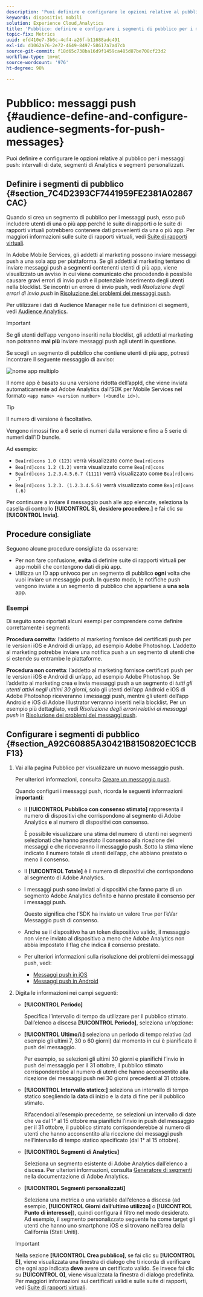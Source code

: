 ```yaml
---
description: 'Puoi definire e configurare le opzioni relative al pubblico per i messaggi push: intervalli di date, segmenti di Analytics e segmenti personalizzati.'
keywords: dispositivi mobili
solution: Experience Cloud,Analytics
title: 'Pubblico: definire e configurare i segmenti di pubblico per i messaggi push'
topic-fix: Metrics
uuid: efd410e7-3b6c-4cf4-a26f-b11688adc491
exl-id: d1062a76-2e72-4649-8497-58617a7a47cb
source-git-commit: f18d65c738ba16d9f1459ca485d87be708cf23d2
workflow-type: tm+mt
source-wordcount: '976'
ht-degree: 98%

---
```


# Pubblico: messaggi push {#audience-define-and-configure-audience-segments-for-push-messages}

Puoi definire e configurare le opzioni relative al pubblico per i messaggi push: intervalli di date, segmenti di Analytics e segmenti personalizzati.

## Definire i segmenti di pubblico {#section_7C4D2393CF7441959FE2381A02867CAC}

Quando si crea un segmento di pubblico per i messaggi push, esso può includere utenti di una o più app perché le suite di rapporti o le suite di rapporti virtuali potrebbero contenere dati provenienti da una o più app. Per maggiori informazioni sulle suite di rapporti virtuali, vedi   [Suite di rapporti virtuali](/help/using/manage-apps/c-mob-vrs.md).

In Adobe Mobile Services, gli addetti al marketing possono inviare messaggi push a una sola app per piattaforma. Se gli addetti al marketing tentano di inviare messaggi push a segmenti contenenti utenti di più app, viene visualizzato un avviso in cui viene comunicato che procedendo è possibile causare gravi errori di invio push e il potenziale inserimento degli utenti nella blocklist. Se incontri un errore di invio push, vedi *Risoluzione degli errori di invio push* in   [Risoluzione dei problemi dei messaggi push](/help/using/in-app-messaging/t-create-push-message/c-schedule-push-message.md).

Per utilizzare i dati di Audience Manager nelle tue definizioni di segmenti, vedi [Audience Analytics](https://experienceleague.adobe.com/docs/analytics/integration/audience-analytics/mc-audiences-aam.html).

>[!IMPORTANT]
>
>Se gli utenti dell’app vengono inseriti nella blocklist, gli addetti al marketing non potranno **mai più** inviare messaggi push agli utenti in questione.

Se scegli un segmento di pubblico che contiene utenti di più app, potresti incontrare il seguente messaggio di avviso:

![nome app multiplo](assets/multiple_appname.png)

Il nome app è basato su una versione ridotta dell’appId, che viene inviata automaticamente ad Adobe Analytics dall’SDK per Mobile Services nel formato `<app name> <version number> (<bundle id>)`.

>[!TIP]
>
>Il numero di versione è facoltativo.

Vengono rimossi fino a 6 serie di numeri dalla versione e fino a 5 serie di numeri dall’ID bundle.

Ad esempio:

* `Bea[rd]cons 1.0 (123)` verrà visualizzato come `Bea[rd]cons`
* `Bea[rd]cons 1.2 (1.2)` verrà visualizzato come `Bea[rd]cons`
* `Bea[rd]cons 1.2.3.4.5.6.7 (1111)` verrà visualizzato come `Bea[rd]cons .7`
* `Bea[rd]cons 1.2.3. (1.2.3.4.5.6)` verrà visualizzato come `Bea[rd]cons (.6)`

Per continuare a inviare il messaggio push alle app elencate, seleziona la casella di controllo **[!UICONTROL Sì, desidero procedere.]** e fai clic su **[!UICONTROL Invia]**.

## Procedure consigliate

Seguono alcune procedure consigliate da osservare:

* Per non fare confusione, **evita** di definire suite di rapporti virtuali per app mobili che contengono dati di più app.
* Utilizza un ID app univoco per un segmento di pubblico **ogni** volta che vuoi inviare un messaggio push.
In questo modo, le notifiche push vengono inviate a un segmento di pubblico che appartiene a **una sola** app.

### Esempi

Di seguito sono riportati alcuni esempi per comprendere come definire correttamente i segmenti:

**Procedura corretta**: l’addetto al marketing fornisce dei certificati push per le versioni iOS e Android di un’app, ad esempio Adobe Photoshop. L’addetto al marketing potrebbe inviare una notifica push a un segmento di utenti che si estende su entrambe le piattaforme.

**Procedura non corretta**: l’addetto al marketing fornisce certificati push per le versioni iOS e Android di un’app, ad esempio Adobe Photoshop. Se l’addetto al marketing crea e invia messaggi push a un segmento di *tutti gli utenti attivi negli ultimi 30 giorni*, solo gli utenti dell’app Android e iOS di Adobe Photoshop riceveranno i messaggi push, mentre gli utenti dell’app Android e iOS di Adobe Illustrator verranno inseriti nella blocklist. Per un esempio più dettagliato, vedi *Risoluzione degli errori relativi ai messaggi push* in   [Risoluzione dei problemi dei messaggi push](/help/using/in-app-messaging/t-create-push-message/c-troubleshooting-push-messaging.md).

## Configurare i segmenti di pubblico {#section_A92C60885A30421B8150820EC1CCBF13}

1. Vai alla pagina Pubblico per visualizzare un nuovo messaggio push.

   Per ulteriori informazioni, consulta [Creare un messaggio push](/help/using/in-app-messaging/t-create-push-message/t-create-push-message.md).

   Quando configuri i messaggi push, ricorda le seguenti informazioni **importanti**:

   * Il **[!UICONTROL Pubblico con consenso stimato]** rappresenta il numero di dispositivi che corrispondono al segmento di Adobe Analytics **e** al numero di dispositivi con consenso.

      È possibile visualizzare una stima del numero di utenti nei segmenti selezionati che hanno prestato il consenso alla ricezione dei messaggi e che riceveranno il messaggio push. Sotto la stima viene indicato il numero totale di utenti dell’app, che abbiano prestato o meno il consenso.

   * Il **[!UICONTROL Totale]** è il numero di dispositivi che corrispondono al segmento di Adobe Analytics.

   * I messaggi push sono inviati ai dispositivi che fanno parte di un segmento Adobe Analytics definito **e** hanno prestato il consenso per i messaggi push.

      Questo significa che l’SDK ha inviato un valore `True` per l’eVar Messaggio push di consenso.

   * Anche se il dispositivo ha un token dispositivo valido, il messaggio non viene inviato al dispositivo a meno che Adobe Analytics non abbia impostato il flag che indica il consenso prestato.

   * Per ulteriori informazioni sulla risoluzione dei problemi dei messaggi push, vedi:

      * [Messaggi push in iOS](/help/ios/messaging-main/push-messaging/push-messaging.md)
      * [Messaggi push in Android](/help/android/messaging-main/push-messaging/push-messaging.md)

2. Digita le informazioni nei campi seguenti:

   * **[!UICONTROL Periodo]**

      Specifica l’intervallo di tempo da utilizzare per il pubblico stimato. Dall’elenco a discesa **[!UICONTROL Periodo]**, seleziona un’opzione:

   * **[!UICONTROL Ultimo/i:]** seleziona un periodo di tempo relativo (ad esempio gli ultimi 7, 30 o 60 giorni) dal momento in cui è pianificato il push del messaggio.

      Per esempio, se selezioni gli ultimi 30 giorni e pianifichi l’invio in push del messaggio per il 31 ottobre, il pubblico stimato corrisponderebbe al numero di utenti che hanno acconsentito alla ricezione dei messaggi push nei 30 giorni precedenti al 31 ottobre.

   * **[!UICONTROL Intervallo statico:]** seleziona un intervallo di tempo statico scegliendo la data di inizio e la data di fine per il pubblico stimato.

      Rifacendoci all’esempio precedente, se selezioni un intervallo di date che va dal 1° al 15 ottobre ma pianifichi l’invio in push del messaggio per il 31 ottobre, il pubblico stimato corrisponderebbe al numero di utenti che hanno acconsentito alla ricezione dei messaggi push nell’intervallo di tempo statico specificato (dal 1° al 15 ottobre).

   * **[!UICONTROL Segmenti di Analytics]**

      Seleziona un segmento esistente di Adobe Analytics dall’elenco a discesa. Per ulteriori informazioni, consulta [Generatore di segmenti](https://experienceleague.adobe.com/docs/analytics/components/segmentation/segmentation-workflow/seg-build.html?lang=it) nella documentazione di Adobe Analytics.

   * **[!UICONTROL Segmenti personalizzati]**

      Seleziona una metrica o una variabile dall’elenco a discesa (ad esempio, **[!UICONTROL Giorni dall’ultimo utilizzo]** o **[!UICONTROL Punto di interesse]**), quindi configura il filtro nel modo desiderato. Ad esempio, il segmento personalizzato seguente ha come target gli utenti che hanno uno smartphone iOS e si trovano nell’area della California (Stati Uniti).
   >[!IMPORTANT]
   >
   >Nella sezione **[!UICONTROL Crea pubblico]**, se fai clic su **[!UICONTROL E]**, viene visualizzata una finestra di dialogo che ti ricorda di verificare che ogni app indicata **deve** avere un certificato valido. Se invece fai clic su **[!UICONTROL O]**, viene visualizzata la finestra di dialogo predefinita. Per maggiori informazioni sui certificati validi e sulle suite di rapporti, vedi [Suite di rapporti virtuali](/help/using/manage-apps/c-mob-vrs.md).
